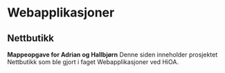 # Webapplikasjoner
## Nettbutikk

**Mappeopgave for Adrian og Hallbjørn**
Denne siden inneholder prosjektet Nettbutikk som ble gjort i faget Webapplikasjoner ved HiOA.
